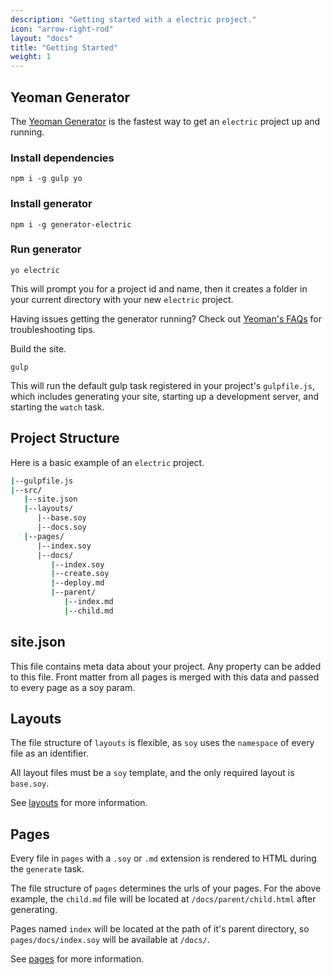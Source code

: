 ```yaml
---
description: "Getting started with a electric project."
icon: "arrow-right-rod"
layout: "docs"
title: "Getting Started"
weight: 1
---
```


<article id="yeoman">

## Yeoman Generator

The [Yeoman Generator](https://github.com/liferay/generator-electric) is
the fastest way to get an `electric` project up and running.

### Install dependencies

```shell
npm i -g gulp yo
```

### Install generator

```shell
npm i -g generator-electric
```

### Run generator

```shell
yo electric
```

This will prompt you for a project id and name, then it creates a folder in your
current directory with your new `electric` project.

Having issues getting the generator running? Check
out [Yeoman's FAQs](http://yeoman.io/learning/faq.html) for troubleshooting
tips.

Build the site.

```shell
gulp
```

This will run the default gulp task registered in your project's `gulpfile.js`,
which includes generating your site, starting up a development server, and
starting the `watch` task.

</article>

<article id="structure">

## Project Structure

Here is a basic example of an `electric` project.

```bash
|--gulpfile.js
|--src/
   |--site.json
   |--layouts/
      |--base.soy
      |--docs.soy
   |--pages/
      |--index.soy
      |--docs/
         |--index.soy
         |--create.soy
         |--deploy.md
         |--parent/
            |--index.md
            |--child.md
```

</article>

<article id="site_json">

## site.json

This file contains meta data about your project. Any property can be added to
this file. Front matter from all pages is merged with this data and passed to
every page as a soy param.

</article>

<article id="layouts">

## Layouts

The file structure of `layouts` is flexible, as `soy` uses the `namespace` of
every file as an identifier.

All layout files must be a `soy` template, and the only required layout is
`base.soy`.

See [layouts](/docs/layouts.html) for more information.

</article>

<article id="pages">

## Pages

Every file in `pages` with a `.soy` or `.md` extension is rendered to HTML
during the `generate` task.

The file structure of `pages` determines the urls of your pages. For the above
example, the `child.md` file will be located at `/docs/parent/child.html` after
generating.

Pages named `index` will be located at the path of it's parent directory,
so `pages/docs/index.soy` will be available at `/docs/`.

See [pages](/docs/pages.html) for more information.

</article>
